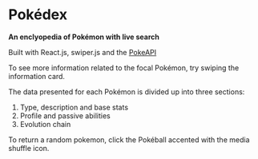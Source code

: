 # Pokédex 
**An enclyopedia of Pokémon with live search**

Built with React.js, swiper.js and the [PokeAPI](https://pokeapi.co/)

To see more information related to the focal Pokémon, try swiping the information card.

The data presented for each Pokémon is divided up into three sections: 

1. Type, description and base stats
1. Profile and passive abilities
1. Evolution chain

To return a random pokemon, click the Pokéball accented with the media shuffle icon.
